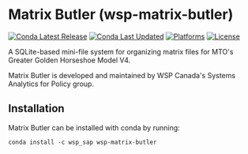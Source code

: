 # Matrix Butler (wsp-matrix-butler)

[![Conda Latest Release](https://anaconda.org/wsp_sap/wsp-matrix-butler/badges/version.svg)](https://anaconda.org/wsp_sap/wsp-matrix-butler)
[![Conda Last Updated](https://anaconda.org/wsp_sap/wsp-matrix-butler/badges/latest_release_date.svg)](https://anaconda.org/wsp_sap/wsp-matrix-butler)
[![Platforms](https://anaconda.org/wsp_sap/wsp-matrix-butler/badges/platforms.svg)](https://anaconda.org/wsp_sap/wsp-matrix-butler)
[![License](https://anaconda.org/wsp_sap/wsp-matrix-butler/badges/license.svg)](https://github.com/wsp-sag/wsp-matrix-butler/blob/master/LICENSE)

A SQLite-based mini-file system for organizing matrix files for MTO's Greater Golden Horseshoe Model V4.

Matrix Butler is developed and maintained by WSP Canada's Systems Analytics for Policy group.

## Installation

Matrix Butler can be installed with conda by running:

```batch
conda install -c wsp_sap wsp-matrix-butler
```
